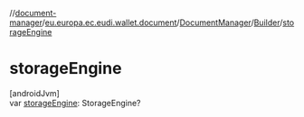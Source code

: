 //[document-manager](../../../../index.md)/[eu.europa.ec.eudi.wallet.document](../../index.md)/[DocumentManager](../index.md)/[Builder](index.md)/[storageEngine](storage-engine.md)

# storageEngine

[androidJvm]\
var [storageEngine](storage-engine.md): StorageEngine?
